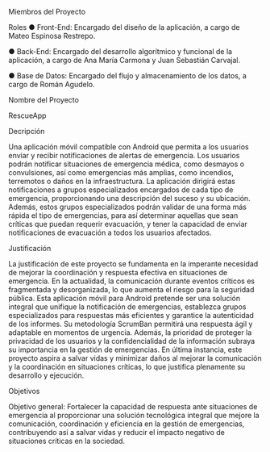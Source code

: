 Miembros del Proyecto

Roles
● Front-End: Encargado del diseño de la aplicación, a cargo de Mateo
Espinosa Restrepo.

● Back-End: Encargado del desarrollo algorítmico y funcional de la aplicación, a
cargo de Ana María Carmona y Juan Sebastián Carvajal.

● Base de Datos: Encargado del flujo y almacenamiento de los datos, a cargo de
Román Agudelo.

Nombre del Proyecto

RescueApp

Decripción

Una aplicación móvil compatible con 
Android que permita a los usuarios enviar y recibir notificaciones de alertas de emergencia. 
Los usuarios podrán notificar situaciones de emergencia médica, como desmayos o 
convulsiones, así como emergencias más amplias, como incendios, terremotos o daños en 
la infraestructura. La aplicación dirigirá estas notificaciones a grupos especializados 
encargados de cada tipo de emergencia, proporcionando una descripción del suceso y su 
ubicación. Además, estos grupos especializados podrán validar de una forma más rápida el 
tipo de emergencias, para así determinar aquellas que sean críticas que puedan requerir 
evacuación, y tener la capacidad de enviar notificaciones de evacuación a todos los usuarios 
afectados.

Justificación

La justificación de este proyecto se fundamenta en la imperante necesidad de mejorar la coordinación y respuesta efectiva en situaciones de emergencia. En la actualidad, la comunicación durante eventos críticos es fragmentada y desorganizada, lo que aumenta el riesgo para la seguridad pública. Esta aplicación móvil para Android pretende ser una solución integral que unifique la notificación de emergencias, establezca grupos especializados para respuestas más eficientes y garantice la autenticidad de los informes. Su metodología ScrumBan permitirá una respuesta ágil y adaptable en momentos de urgencia. Además, la prioridad de proteger la privacidad de los usuarios y la confidencialidad de la información subraya su importancia en la gestión de emergencias. En última instancia, este proyecto aspira a salvar vidas y minimizar daños al mejorar la comunicación y la coordinación en situaciones críticas, lo que justifica plenamente su desarrollo y ejecución.

Objetivos

Objetivo general: Fortalecer la capacidad de respuesta ante situaciones de emergencia al proporcionar 
una solución tecnológica integral que mejore la comunicación, coordinación y eficiencia en 
la gestión de emergencias, contribuyendo así a salvar vidas y reducir el impacto negativo de 
situaciones críticas en la sociedad.